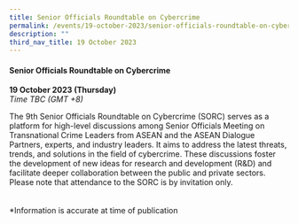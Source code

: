 ```yaml
---
title: Senior Officials Roundtable on Cybercrime
permalink: /events/19-october-2023/senior-officials-roundtable-on-cybercrime/
description: ""
third_nav_title: 19 October 2023
---
```

#### **Senior Officials Roundtable on Cybercrime**

**19 October 2023 (Thursday)**  
*Time TBC (GMT +8)*

The 9th Senior Officials Roundtable on Cybercrime (SORC) serves as a platform for high-level discussions among Senior Officials Meeting on Transnational Crime Leaders from ASEAN and the ASEAN Dialogue Partners, experts, and industry leaders. It aims to address the latest threats, trends, and solutions in the field of cybercrime. These discussions foster the development of new ideas for research and development (R&amp;D) and facilitate deeper collaboration between the public and private sectors. Please note that attendance to the SORC is by invitation only.
<br><br><br>
*Information is accurate at time of publication